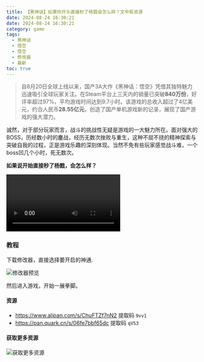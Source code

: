 ```yaml
---
title: 【黑神话】如果你开头直接秒了杨戬会怎么样？文中有资源
date: 2024-08-24 16:30:21
date: 2024-08-24 16:30:21
category: game
tags:
  - 黑神话
  - 悟空
  - 悟空
  - 修改器
  - 最新
toc: true
---
```


>  自8月20日全球上线以来，国产3A大作《黑神话：悟空》凭借其独特魅力迅速吸引全球玩家关注。在Steam平台上三天内的销量已突破**840万份**，好评率超过97%，平均游戏时间达到9.7小时。该游戏的总收入超过了4亿美元，约合人民币**28.55亿元**，创造了国产单机游戏新的记录，展现了国产游戏的强大潜力。


诚然，对于部分玩家而言，战斗的挑战性无疑是游戏的一大魅力所在。面对强大的BOSS，历经数小时的鏖战，经历无数次挫败与重生，这种不屈不挠的精神探索与突破自我的过程，正是游戏乐趣的深刻体现。当然不免有些玩家感觉战斗难，一个boss凹几个小时，死无数次。


**如果说开始直接秒了杨戬，会怎么样？**

<video src="/img/black-monkey/如果你用风灵月影直接秒了杨戬会怎么样.mp4" controls="controls"></video>

<!-- more -->

### 教程

下载修改器，直接选择要开启的神通.

<img src="/img/black-monkey/修改器预览.png" alt="修改器预览" style="zoom:100%;" />

然后进入游戏，开始一展拳脚。

#### 资源

- https://www.alipan.com/s/ChuFTZf7nN2 提取码 `9vv1`
- https://pan.quark.cn/s/06fe7bbf65dc 提取码 `qV53`

#### 获取更多资源

<img src="/img/black-monkey/获取更多资源.png" alt="获取更多资源" style="zoom:100%;" />